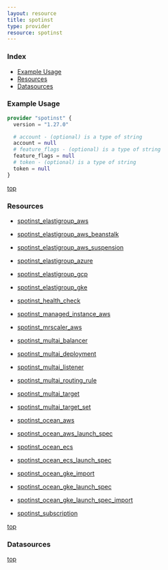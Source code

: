 ```yaml
---
layout: resource
title: spotinst
type: provider
resource: spotinst
---
```


### Index

- [Example Usage](#example-usage)
- [Resources](#resources)
- [Datasources](#datasources)

### Example Usage

```terraform
provider "spotinst" {
  version = "1.27.0"

  # account - (optional) is a type of string
  account = null
  # feature_flags - (optional) is a type of string
  feature_flags = null
  # token - (optional) is a type of string
  token = null
}
```

[top](#index)

### Resources


- [spotinst_elastigroup_aws](./r/spotinst_elastigroup_aws.md)

- [spotinst_elastigroup_aws_beanstalk](./r/spotinst_elastigroup_aws_beanstalk.md)

- [spotinst_elastigroup_aws_suspension](./r/spotinst_elastigroup_aws_suspension.md)

- [spotinst_elastigroup_azure](./r/spotinst_elastigroup_azure.md)

- [spotinst_elastigroup_gcp](./r/spotinst_elastigroup_gcp.md)

- [spotinst_elastigroup_gke](./r/spotinst_elastigroup_gke.md)

- [spotinst_health_check](./r/spotinst_health_check.md)

- [spotinst_managed_instance_aws](./r/spotinst_managed_instance_aws.md)

- [spotinst_mrscaler_aws](./r/spotinst_mrscaler_aws.md)

- [spotinst_multai_balancer](./r/spotinst_multai_balancer.md)

- [spotinst_multai_deployment](./r/spotinst_multai_deployment.md)

- [spotinst_multai_listener](./r/spotinst_multai_listener.md)

- [spotinst_multai_routing_rule](./r/spotinst_multai_routing_rule.md)

- [spotinst_multai_target](./r/spotinst_multai_target.md)

- [spotinst_multai_target_set](./r/spotinst_multai_target_set.md)

- [spotinst_ocean_aws](./r/spotinst_ocean_aws.md)

- [spotinst_ocean_aws_launch_spec](./r/spotinst_ocean_aws_launch_spec.md)

- [spotinst_ocean_ecs](./r/spotinst_ocean_ecs.md)

- [spotinst_ocean_ecs_launch_spec](./r/spotinst_ocean_ecs_launch_spec.md)

- [spotinst_ocean_gke_import](./r/spotinst_ocean_gke_import.md)

- [spotinst_ocean_gke_launch_spec](./r/spotinst_ocean_gke_launch_spec.md)

- [spotinst_ocean_gke_launch_spec_import](./r/spotinst_ocean_gke_launch_spec_import.md)

- [spotinst_subscription](./r/spotinst_subscription.md)


[top](#index)

### Datasources



[top](#index)